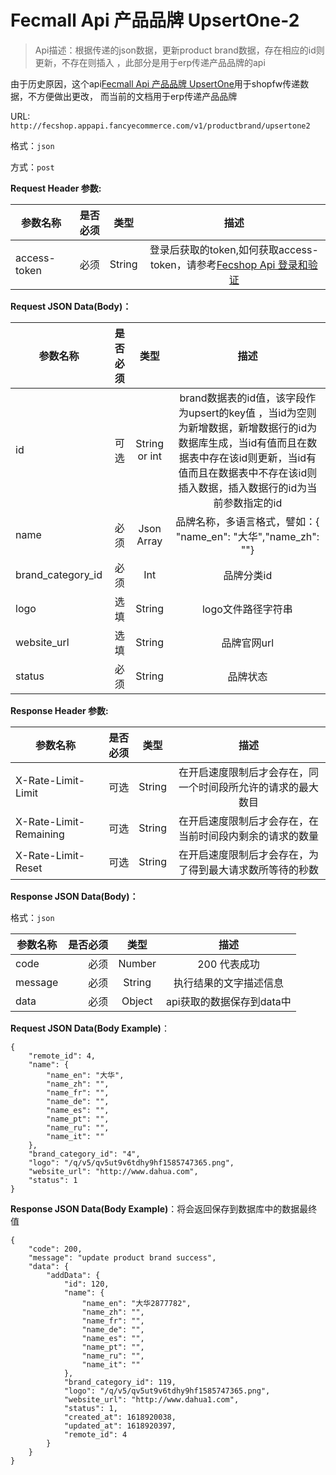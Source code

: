 Fecmall Api 产品品牌 UpsertOne-2
=================


> Api描述：根据传递的json数据，更新product brand数据，存在相应的id则更新，不存在则插入
，此部分是用于erp传递产品品牌的api


由于历史原因，这个api[Fecmall Api 产品品牌 UpsertOne](fecmall-api-product-brand-upsert.md)用于shopfw传递数据，不方便做出更改，
而当前的文档用于erp传递产品品牌

URL: `http://fecshop.appapi.fancyecommerce.com/v1/productbrand/upsertone2`

格式：`json`

方式：`post`

**Request Header 参数:**


| 参数名称        | 是否必须    |  类型       |  描述     |
| ----------------| -----:      | :----:      |:----:     |
| access-token    | 必须        |   String    | 登录后获取的token,如何获取access-token，请参考[Fecshop Api 登录和验证](fecshop-api-login-and-verification.md)|


**Request JSON Data(Body)：**

| 参数名称        | 是否必须    |  类型       |  描述     |
| ----------------| -----:      | :----:      |:----:     |
| id           | 可选        |   String or int    | brand数据表的id值，该字段作为upsert的key值 ，当id为空则为新增数据，新增数据行的id为数据库生成，当id有值而且在数据表中存在该id则更新，当id有值而且在数据表中不存在该id则插入数据，插入数据行的id为当前参数指定的id      |
| name           | 必须        |   Json Array    | 品牌名称，多语言格式，譬如：{ "name_en": "大华","name_zh": ""}       |
| brand_category_id   | 必须        |   Int    | 品牌分类id|
| logo | 选填        |   String    | logo文件路径字符串 |
| website_url         | 选填        |   String    | 品牌官网url |
| status          | 必须        |   String    | 品牌状态  |




**Response Header 参数:**


| 参数名称                    | 是否必须    |  类型       |  描述     |
| ----------------------------| -----:      | :----:      |:----:     |
| X-Rate-Limit-Limit          | 可选        |   String    | 在开启速度限制后才会存在，同一个时间段所允许的请求的最大数目|
| X-Rate-Limit-Remaining      | 可选        |   String    | 在开启速度限制后才会存在，在当前时间段内剩余的请求的数量|
| X-Rate-Limit-Reset          | 可选        |   String    | 在开启速度限制后才会存在，为了得到最大请求数所等待的秒数|



**Response JSON Data(Body)：**

格式：`json`

| 参数名称        | 是否必须    |  类型       |  描述        |
| ----------------| -----:      | :----:      |:----:        | 
| code            | 必须        |   Number    | 200 代表成功 |
| message         | 必须        |   String    | 执行结果的文字描述信息  |
| data            | 必须        |   Object    | api获取的数据保存到data中  |





**Request JSON Data(Body Example)**：

```
{
    "remote_id": 4,
    "name": {
        "name_en": "大华",
        "name_zh": "",
        "name_fr": "",
        "name_de": "",
        "name_es": "",
        "name_pt": "",
        "name_ru": "",
        "name_it": ""
    },
    "brand_category_id": "4",
    "logo": "/q/v5/qv5ut9v6tdhy9hf1585747365.png",
    "website_url": "http://www.dahua.com",
    "status": 1
}

```


**Response JSON Data(Body Example)**：将会返回保存到数据库中的数据最终值

```
{
    "code": 200,
    "message": "update product brand success",
    "data": {
        "addData": {
            "id": 120,
            "name": {
                "name_en": "大华2877782",
                "name_zh": "",
                "name_fr": "",
                "name_de": "",
                "name_es": "",
                "name_pt": "",
                "name_ru": "",
                "name_it": ""
            },
            "brand_category_id": 119,
            "logo": "/q/v5/qv5ut9v6tdhy9hf1585747365.png",
            "website_url": "http://www.dahua1.com",
            "status": 1,
            "created_at": 1618920038,
            "updated_at": 1618920397,
            "remote_id": 4
        }
    }
}

```






























































